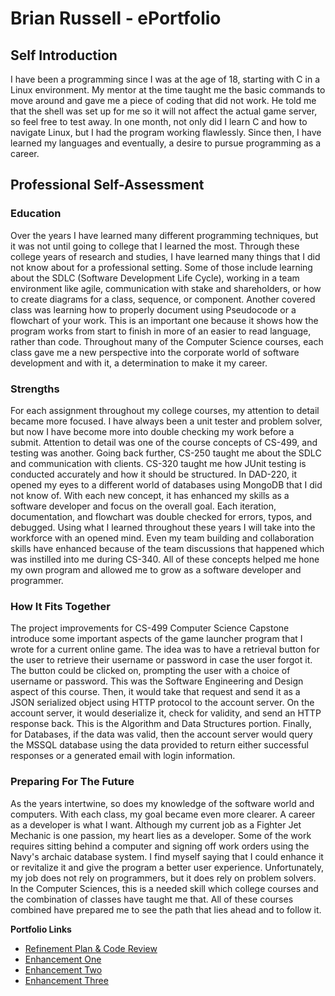 # Brian Russell - ePortfolio

## Self Introduction
<p align="left">
    I have been a programming since I was at the age of 18, starting with C in a Linux environment. My mentor at the time taught me the basic commands to move around and gave me a piece of coding that did not work. He told me that the shell was set up for me so it will not affect the actual game server, so feel free to test away.
In one month, not only did I learn C and how to navigate Linux, but I had the program working flawlessly. Since then, I have learned my languages and eventually, a desire to pursue programming as a career.
</p>

## Professional Self-Assessment

### Education
<p align="left">
    Over the years I have learned many different programming techniques, but it was not until going to college that I learned the most. Through these college years of research and studies, I have learned many things that I did not know about for a professional setting. Some of those include learning about the SDLC (Software Development Life Cycle), working in a team environment like agile, communication with stake and shareholders, or how to create diagrams for a class, sequence, or component. Another covered class was learning how to properly document using Pseudocode or a flowchart of your work. This is an important one because it shows how the program works from start to finish in more of an easier to read language, rather than code. Throughout many of the Computer Science courses, each class gave me a new perspective into the corporate world of software development and with it, a determination to make it my career.
</p>

### Strengths
<p align="left">
    For each assignment throughout my college courses, my attention to detail became more focused. I have always been a unit tester and problem solver, but now I have become more into double checking my work before a submit. Attention to detail was one of the course concepts of CS-499, and testing was another. Going back further, CS-250 taught me about the SDLC and communication with clients. CS-320 taught me how JUnit testing is conducted accurately and how it should be structured. In DAD-220, it opened my eyes to a different world of databases using MongoDB that I did not know of. With each new concept, it has enhanced my skills as a software developer and focus on the overall goal. Each iteration, documentation, and flowchart was double checked for errors, typos, and debugged. Using what I learned throughout these years I will take into the workforce with an opened mind. Even my team building and collaboration skills have enhanced because of the team discussions that happened which was instilled into me during CS-340. All of these concepts helped me hone my own program and allowed me to grow as a software developer and programmer.
</p>

### How It Fits Together
<p align="left">
    The project improvements for CS-499 Computer Science Capstone introduce some important aspects of the game launcher program that I wrote for a current online game. The idea was to have a retrieval button for the user to retrieve their username or password in case the user forgot it. The button could be clicked on, prompting the user with a choice of username or password. This was the Software Engineering and Design aspect of this course. Then, it would take that request and send it as a JSON serialized object using HTTP protocol to the account server. On the account server, it would deserialize it, check for validity, and send an HTTP response back. This is the Algorithm and Data Structures portion. Finally, for Databases, if the data was valid, then the account server would query the MSSQL database using the data provided to return either successful responses or a generated email with login information.
</p>

### Preparing For The Future
<p align="left">
    As the years intertwine, so does my knowledge of the software world and computers. With each class, my goal became even more clearer. A career as a developer is what I want. Although my current job as a Fighter Jet Mechanic is one passion, my heart lies as a developer. Some of the work requires sitting behind a computer and signing off work orders using the Navy's archaic database system. I find myself saying that I could enhance it or revitalize it and give the program a better user experience. Unfortunately, my job does not rely on programmers, but it does rely on problem solvers. In the Computer Sciences, this is a needed skill which college courses and the combination of classes have taught me that. All of these courses combined have prepared me to see the path that lies ahead and to follow it.
</p>


**Portfolio Links**<br>
* [Refinement Plan & Code Review](https://brian-snhu.github.io/codereview.html)<br>
* [Enhancement One](https://brian-snhu.github.io/enhancementone.html)<br>
* [Enhancement Two](https://brian-snhu.github.io/enhancementtwo.html)<br>
* [Enhancement Three](https://brian-snhu.github.io/enhancementthree.html)
